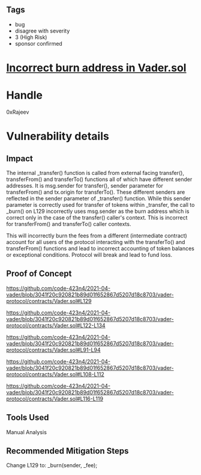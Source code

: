 ## Tags

- bug
- disagree with severity
- 3 (High Risk)
- sponsor confirmed

# [Incorrect burn address in Vader.sol](https://github.com/code-423n4/2021-04-vader-findings/issues/202) 

# Handle

0xRajeev


# Vulnerability details

## Impact

The internal _transfer() function is called from external facing transfer(), transferFrom() and transferTo() functions all of which have different sender addresses. It is msg.sender for transfer(), sender parameter for transferFrom() and tx.origin for transferTo(). These different senders are reflected in the sender parameter of _transfer() function. While this sender parameter is correctly used for transfer of tokens within _transfer, the call to _burn() on L129 incorrectly uses msg.sender as the burn address which is correct only in the case of the transfer() caller's context. This is incorrect for transferFrom() and transferTo() caller contexts.

This will incorrectly burn the fees from a different (intermediate contract) account for all users of the protocol interacting with the transferTo() and transferFrom() functions and lead to incorrect accounting of token balances or exceptional conditions. Protocol will break and lead to fund loss.

## Proof of Concept

https://github.com/code-423n4/2021-04-vader/blob/3041f20c920821b89d01f652867d5207d18c8703/vader-protocol/contracts/Vader.sol#L129

https://github.com/code-423n4/2021-04-vader/blob/3041f20c920821b89d01f652867d5207d18c8703/vader-protocol/contracts/Vader.sol#L122-L134

https://github.com/code-423n4/2021-04-vader/blob/3041f20c920821b89d01f652867d5207d18c8703/vader-protocol/contracts/Vader.sol#L91-L94

https://github.com/code-423n4/2021-04-vader/blob/3041f20c920821b89d01f652867d5207d18c8703/vader-protocol/contracts/Vader.sol#L108-L112

https://github.com/code-423n4/2021-04-vader/blob/3041f20c920821b89d01f652867d5207d18c8703/vader-protocol/contracts/Vader.sol#L116-L119



## Tools Used

Manual Analysis

## Recommended Mitigation Steps

Change L129 to: _burn(sender, _fee);



